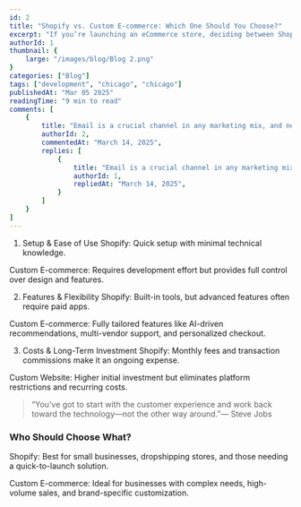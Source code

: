 ```yaml
---
id: 2
title: "Shopify vs. Custom E-commerce: Which One Should You Choose?" 
excerpt: "If you’re launching an eCommerce store, deciding between Shopify and a custom-built website is crucial for long-term success."
authorId: 1
thumbnail: {
	large: "/images/blog/Blog 2.png" 
}
categories: ["Blog"]
tags: ["development", "chicago", "chicago"]
publishedAt: "Mar 05 2025"
readingTime: "9 min to read"
comments: [
	{
		title: "Email is a crucial channel in any marketing mix, and never has this been truer than for today’s entrepreneur. Curious what to say.",
		authorId: 2,
		commentedAt: "March 14, 2025",
		replies: [
			{
				title: "Email is a crucial channel in any marketing mix, and never has this been truer than for today’s entrepreneur. Curious what to say.",
				authorId: 1,
				repliedAt: "March 14, 2025",
			}
		]
	}
]
---
```


1. Setup & Ease of Use
Shopify: Quick setup with minimal technical knowledge.

Custom E-commerce: Requires development effort but provides full control over design and features.

2. Features & Flexibility
Shopify: Built-in tools, but advanced features often require paid apps.

Custom E-commerce: Fully tailored features like AI-driven recommendations, multi-vendor support, and personalized checkout.

3. Costs & Long-Term Investment
Shopify: Monthly fees and transaction commissions make it an ongoing expense.

Custom Website: Higher initial investment but eliminates platform restrictions and recurring costs.


> “You’ve got to start with the customer experience and work back toward the technology—not the other way around.”— Steve Jobs


### Who Should Choose What?

Shopify: Best for small businesses, dropshipping stores, and those needing a quick-to-launch solution.

Custom E-commerce: Ideal for businesses with complex needs, high-volume sales, and brand-specific customization.
